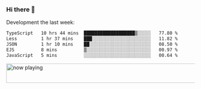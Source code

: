 ### Hi there 👋

Development the last week:
<!--START_SECTION:waka-->

```txt
TypeScript   10 hrs 44 mins  ███████████████████▒░░░░░   77.80 %
Less         1 hr 37 mins    ███░░░░░░░░░░░░░░░░░░░░░░   11.82 %
JSON         1 hr 10 mins    ██░░░░░░░░░░░░░░░░░░░░░░░   08.50 %
EJS          8 mins          ▒░░░░░░░░░░░░░░░░░░░░░░░░   00.97 %
JavaScript   5 mins          ░░░░░░░░░░░░░░░░░░░░░░░░░   00.64 %
```

<!--END_SECTION:waka-->

<!--
**JASONPANGGO/jasonpanggo** is a ✨ _special_ ✨ repository because its `README.md` (this file) appears on your GitHub profile.

Here are some ideas to get you started:

- 🔭 I’m currently working on ...
- 🌱 I’m currently learning ...
- 👯 I’m looking to collaborate on ...
- 🤔 I’m looking for help with ...
- 💬 Ask me about ...
- 📫 How to reach me: ...
- 😄 Pronouns: ...
- ⚡ Fun fact: ...
-->

<a href="https://volt.fm/user/q8yd9e79csfr57rt" target="_blank"><img src="https://spotify-badge-egoist.vercel.app/api/now-playing" width="540" height="52" alt="now playing"></a>
